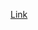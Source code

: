 [Link](https://github.com/Pedroo-Nietoo/Portfolio-SENAI/tree/main/Fundamentos%20de%20TI/Autorias/2%C2%B0%20trimestre/Projeto%20Chuva)
